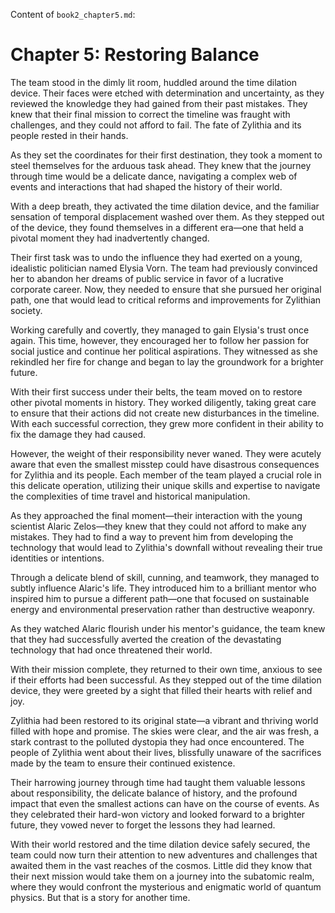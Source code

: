 Content of `book2_chapter5.md`:

# Chapter 5: Restoring Balance

The team stood in the dimly lit room, huddled around the time dilation device. Their faces were etched with determination and uncertainty, as they reviewed the knowledge they had gained from their past mistakes. They knew that their final mission to correct the timeline was fraught with challenges, and they could not afford to fail. The fate of Zylithia and its people rested in their hands.

As they set the coordinates for their first destination, they took a moment to steel themselves for the arduous task ahead. They knew that the journey through time would be a delicate dance, navigating a complex web of events and interactions that had shaped the history of their world.

With a deep breath, they activated the time dilation device, and the familiar sensation of temporal displacement washed over them. As they stepped out of the device, they found themselves in a different era—one that held a pivotal moment they had inadvertently changed.

Their first task was to undo the influence they had exerted on a young, idealistic politician named Elysia Vorn. The team had previously convinced her to abandon her dreams of public service in favor of a lucrative corporate career. Now, they needed to ensure that she pursued her original path, one that would lead to critical reforms and improvements for Zylithian society.

Working carefully and covertly, they managed to gain Elysia's trust once again. This time, however, they encouraged her to follow her passion for social justice and continue her political aspirations. They witnessed as she rekindled her fire for change and began to lay the groundwork for a brighter future.

With their first success under their belts, the team moved on to restore other pivotal moments in history. They worked diligently, taking great care to ensure that their actions did not create new disturbances in the timeline. With each successful correction, they grew more confident in their ability to fix the damage they had caused.

However, the weight of their responsibility never waned. They were acutely aware that even the smallest misstep could have disastrous consequences for Zylithia and its people. Each member of the team played a crucial role in this delicate operation, utilizing their unique skills and expertise to navigate the complexities of time travel and historical manipulation.

As they approached the final moment—their interaction with the young scientist Alaric Zelos—they knew that they could not afford to make any mistakes. They had to find a way to prevent him from developing the technology that would lead to Zylithia's downfall without revealing their true identities or intentions.

Through a delicate blend of skill, cunning, and teamwork, they managed to subtly influence Alaric's life. They introduced him to a brilliant mentor who inspired him to pursue a different path—one that focused on sustainable energy and environmental preservation rather than destructive weaponry.

As they watched Alaric flourish under his mentor's guidance, the team knew that they had successfully averted the creation of the devastating technology that had once threatened their world.

With their mission complete, they returned to their own time, anxious to see if their efforts had been successful. As they stepped out of the time dilation device, they were greeted by a sight that filled their hearts with relief and joy.

Zylithia had been restored to its original state—a vibrant and thriving world filled with hope and promise. The skies were clear, and the air was fresh, a stark contrast to the polluted dystopia they had once encountered. The people of Zylithia went about their lives, blissfully unaware of the sacrifices made by the team to ensure their continued existence.

Their harrowing journey through time had taught them valuable lessons about responsibility, the delicate balance of history, and the profound impact that even the smallest actions can have on the course of events. As they celebrated their hard-won victory and looked forward to a brighter future, they vowed never to forget the lessons they had learned.

With their world restored and the time dilation device safely secured, the team could now turn their attention to new adventures and challenges that awaited them in the vast reaches of the cosmos. Little did they know that their next mission would take them on a journey into the subatomic realm, where they would confront the mysterious and enigmatic world of quantum physics. But that is a story for another time.